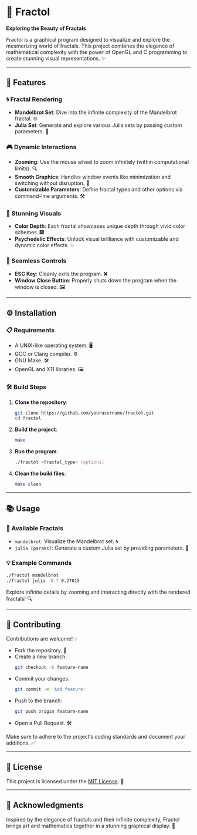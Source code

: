 # 🌌 Fractol  
**Exploring the Beauty of Fractals**  

Fractol is a graphical program designed to visualize and explore the mesmerizing world of fractals. This project combines the elegance of mathematical complexity with the power of OpenGL and C programming to create stunning visual representations. ✨

---

## 🌟 Features  

### 🌀 Fractal Rendering  
- **Mandelbrot Set**: Dive into the infinite complexity of the Mandelbrot fractal. 🌐  
- **Julia Set**: Generate and explore various Julia sets by passing custom parameters. 🎨  

### 🎮 Dynamic Interactions  
- **Zooming**: Use the mouse wheel to zoom infinitely (within computational limits). 🔍  
- **Smooth Graphics**: Handles window events like minimization and switching without disruption. 🚀  
- **Customizable Parameters**: Define fractal types and other options via command-line arguments. 🛠️  

### 🌈 Stunning Visuals  
- **Color Depth**: Each fractal showcases unique depth through vivid color schemes. 🎆  
- **Psychedelic Effects**: Unlock visual brilliance with customizable and dynamic color effects. ✨  

### 🎯 Seamless Controls  
- **ESC Key**: Cleanly exits the program. ❌  
- **Window Close Button**: Properly shuts down the program when the window is closed. 🖼️  

---

## ⚙️ Installation  

### 📋 Requirements  
- A UNIX-like operating system. 🖥️  
- GCC or Clang compiler. ⚙️  
- GNU Make. 🛠️  
- OpenGL and X11 libraries. 🖼️  

### 🛠️ Build Steps  
1. **Clone the repository**:  
   ```bash  
   git clone https://github.com/yourusername/fractol.git  
   cd fractol  
   ```  

2. **Build the project**:  
   ```bash  
   make  
   ```  

3. **Run the program**:  
   ```bash  
   ./fractol <fractal_type> [options]  
   ```  

4. **Clean the build files**:  
   ```bash  
   make clean  
   ```  

---

## 📚 Usage  

### 🌌 Available Fractals  
- `mandelbrot`: Visualize the Mandelbrot set. 🌀  
- `julia [params]`: Generate a custom Julia set by providing parameters. 🌈  

### 💡 Example Commands  
```bash  
./fractol mandelbrot  
./fractol julia -0.7 0.27015  
```  

Explore infinite details by zooming and interacting directly with the rendered fractals! 🔍  

---

## 🤝 Contributing  

Contributions are welcome! 💡  
- Fork the repository. 🍴  
- Create a new branch:  
   ```bash  
   git checkout -b feature-name  
   ```  
- Commit your changes:  
   ```bash  
   git commit -m 'Add feature'  
   ```  
- Push to the branch:  
   ```bash  
   git push origin feature-name  
   ```  
- Open a Pull Request. 🛠️  

Make sure to adhere to the project’s coding standards and document your additions. ✅  

---

## 📜 License  

This project is licensed under the [MIT License](LICENSE). 📝  

---

## 🙏 Acknowledgments  

Inspired by the elegance of fractals and their infinite complexity, Fractol brings art and mathematics together in a stunning graphical display. 🌟  


